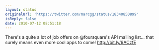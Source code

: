```yaml
---
layout: status
originalUrl: 'https://twitter.com/marcgg/status/18340850899'
isReply: false
date: 2010-07-12 08:51:18
---
```


There's a quite a lot of job offers on @foursquare's API mailing list... that surely means even more cool apps to come! http://bit.ly/9ACzfE

